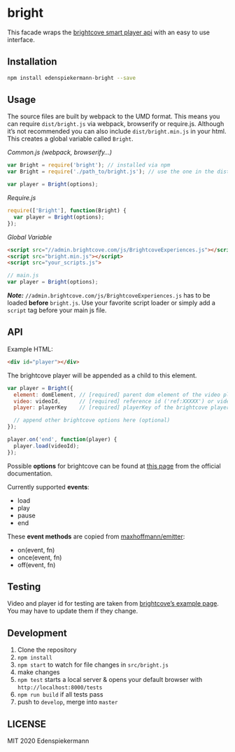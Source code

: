 # bright

This facade wraps the [brightcove smart player api](http://docs.brightcove.com/en/video-cloud/smart-player-api/references/) with an easy to use interface.


## Installation

```bash
npm install edenspiekermann-bright --save
```


## Usage

The source files are built by webpack to the UMD format. This means you can require `dist/bright.js` via webpack, browserify or require.js. Although it’s not recommended you can also include `dist/bright.min.js` in your html. This creates a global variable called `Bright`.

_Common.js (webpack, browserify…)_
```js
var Bright = require('bright'); // installed via npm
var Bright = require('./path_to/bright.js'); // use the one in the dist folder

var player = Bright(options);
```

_Require.js_
```js
require(['Bright'], function(Bright) {
  var player = Bright(options);
});
```

_Global Variable_
```html
<script src="//admin.brightcove.com/js/BrightcoveExperiences.js"></script>
<script src="bright.min.js"></script>
<script src="your_scripts.js">
```
```js
// main.js
var player = Bright(options);
```

___Note:___ `//admin.brightcove.com/js/BrightcoveExperiences.js` has to be loaded __before__ `bright.js`. Use your favorite script loader or simply add a `script` tag before your main js file.


## API

Example HTML:
```html
<div id="player"></div>
```
The brightcove player will be appended as a child to this element.

```js
var player = Bright({
  element: domElement, // [required] parent dom element of the video player
  video: videoId,      // [required] reference id ('ref:XXXXX') or video id (number)
  player: playerKey    // [required] playerKey of the brightcove player

  // append other brightcove options here (optional)
});

player.on('end', function(player) {
  player.load(videoId);
});
```

Possible __options__ for brightcove can be found at [this page](http://support.brightcove.com/de/video-cloud/dokumente/player-konfigurationsparameter#supported) from the official documentation.

Currently supported __events__:
- load
- play
- pause
- end

These __event methods__ are copied from [maxhoffmann/emitter](https://github.com/maxhoffmann/emitter):
- on(event, fn)
- once(event, fn)
- off(event, fn)


## Testing

Video and player id for testing are taken from [brightcove’s example page](http://files.brightcove.com/content.html). You may have to update them if they change.


## Development

1. Clone the repository
2. `npm install`
3. `npm start` to watch for file changes in `src/bright.js`
4. make changes
5. `npm test` starts a local server & opens your default browser with `http://localhost:8000/tests`
6. `npm run build` if all tests pass
7. push to `develop`, merge into `master`

## LICENSE

MIT 2020 Edenspiekermann
